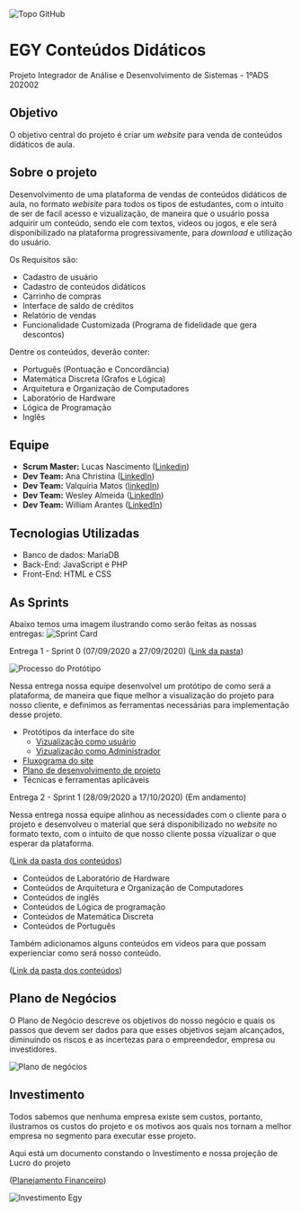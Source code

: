 ![Topo GitHub](https://user-images.githubusercontent.com/71477357/96354631-0f7b6b80-10af-11eb-9acc-50460944b076.jpg)

# EGY Conteúdos Didáticos
 Projeto Integrador de Análise e Desenvolvimento de Sistemas - 1ºADS 202002

## Objetivo

 O objetivo central do projeto é criar um _website_ para venda de conteúdos didáticos de aula.

## Sobre o projeto

Desenvolvimento de uma plataforma de vendas de conteúdos didáticos de aula, no formato _webisite_ para todos os tipos de estudantes, com o intuito de ser de facil acesso e vizualização, de maneira que o usuário possa adquirir um conteúdo, sendo ele com textos, videos ou jogos, e ele será disponibilizado na plataforma progressivamente, para _download_ e utilização do usuário.

Os Requisitos são:

 * Cadastro de usuário
 * Cadastro de conteúdos didáticos
 * Carrinho de compras
 * Interface de saldo de créditos
 * Relatório de vendas
 * Funcionalidade Customizada (Programa de fidelidade que gera descontos)

Dentre os conteúdos, deverão conter:

 * Português (Pontuação e Concordância)
 * Matemática Discreta (Grafos e Lógica)
 * Arquitetura e Organização de Computadores
 * Laboratório de Hardware
 * Lógica de Programação
 * Inglês

## Equipe

 * __Scrum Master:__ Lucas Nascimento ([Linkedin](https://www.linkedin.com/in/lucas-nunes-nascimento/))
 * __Dev Team:__ Ana Christina ([LinkedIn](https://www.linkedin.com/in/ana-christina-f-dias-da-silva-900296179/))
 * __Dev Team:__ Valquíria Matos ([linkedIn](https://www.linkedin.com/in/valqu%C3%ADria-matos-402a821b7/))
 * __Dev Team:__ Wesley Almeida ([LinkedIn](https://www.linkedin.com/in/wesley-costa-5180aa1b8/))
 * __Dev Team:__ William Arantes ([LinkedIn](https://www.linkedin.com/in/william-arantes-08a5101b8/))

## Tecnologias Utilizadas

* Banco de dados: MariaDB
* Back-End: JavaScript e PHP
* Front-End: HTML e CSS

## As Sprints

Abaixo temos uma imagem ilustrando como serão feitas as nossas entregas:
![Sprint Card](https://user-images.githubusercontent.com/71477357/96354740-4900a680-10b0-11eb-97d2-b3a630d28dd1.jpeg)

Entrega 1 - Sprint 0 (07/09/2020 a 27/09/2020) ([Link da pasta](https://github.com/Lkduarte/EGY-Conteudos-Didaticos/tree/master/SPRINT%200))

![Processo do Protótipo](https://user-images.githubusercontent.com/71477357/96354654-5cf7d880-10af-11eb-9ba7-9097c12ddb0f.jpeg)

Nessa entrega nossa equipe desenvolvel um protótipo de como será a plataforma, de maneira que fique melhor a visualização do projeto para nosso cliente, e definimos as ferramentas necessárias para implementação desse projeto.

 * Protótipos da interface do site
    * [Vizualização como usuário](https://www.figma.com/proto/Mr6AC6NfZzZOdZQy1hs5eZ/Layouts-site-User?node-id=2%3A2&viewport=250%2C207%2C0.08702971041202545&scaling=min-zoom)
    * [Vizualização como Administrador](https://www.figma.com/proto/gISuDpX5GsgKIlZ7cD9izU/Layouts-Site-ADM?node-id=1%3A463&viewport=493%2C496%2C0.10961420089006424&scaling=min-zoom)
 * [Fluxograma do site](https://github.com/Lkduarte/EGY-Conteudos-Didaticos/blob/master/SPRINT%200/Fluxograma.jpg)
 * [Plano de desenvolvimento de projeto](https://github.com/Lkduarte/EGY-Conteudos-Didaticos/blob/master/SPRINT%200/PlanoDeDesenvolvimentoProjeto.pdf)
 * Técnicas e ferramentas aplicáveis


Entrega 2 - Sprint 1 (28/09/2020 a 17/10/2020) (Em andamento)

Nessa entrega nossa equipe alinhou as necessidades com o cliente para o projeto e desenvolveu o material que será disponibilizado no _website_ no formato texto, com o intuito de que nosso cliente possa vizualizar o que esperar da plataforma.

([Link da pasta dos conteúdos](https://github.com/Lkduarte/EGY-Conteudos-Didaticos/tree/master/SPRINT%201/Conte%C3%BAdo%20Texto))
 * Conteúdos de Laboratório de Hardware
 * Conteúdos de Arquitetura e Organização de Computadores
 * Conteúdos de inglês
 * Conteúdos de Lógica de programação
 * Conteúdos de Matemática Discreta
 * Conteúdos de Português

 Também adicionamos alguns conteúdos em videos para que possam experienciar como será nosso conteúdo.
 
 ([Link da pasta dos conteúdos](https://github.com/Lkduarte/EGY-Conteudos-Didaticos/tree/master/SPRINT%201/Conte%C3%BAdo%20Video))

## Plano de Negócios

O Plano de Negócio descreve os objetivos do nosso negócio e quais os passos que devem ser dados para que esses objetivos sejam alcançados, diminuindo os riscos e as incertezas para o empreendedor, empresa ou investidores.

![Plano de negócios](https://user-images.githubusercontent.com/71477357/96354814-42befa00-10b1-11eb-8346-87c364e79cab.jpeg)

## Investimento

Todos sabemos que nenhuma empresa existe sem custos, portanto, ilustramos os custos do projeto e os motivos aos quais nos tornam a melhor empresa no segmento para executar esse projeto.

Aqui está um documento constando o Investimento e nossa projeção de Lucro do projeto

([Planejamento Financeiro](https://github.com/Lkduarte/EGY-Conteudos-Didaticos/blob/master/SPRINT%201/Planejamento%20financeiro%20Egy%20Conte%C3%BAdos%20Did%C3%A1ticos.pdf))

![Investimento Egy](https://user-images.githubusercontent.com/71477357/96354817-4c486200-10b1-11eb-864d-83b09288b8ba.jpeg)




